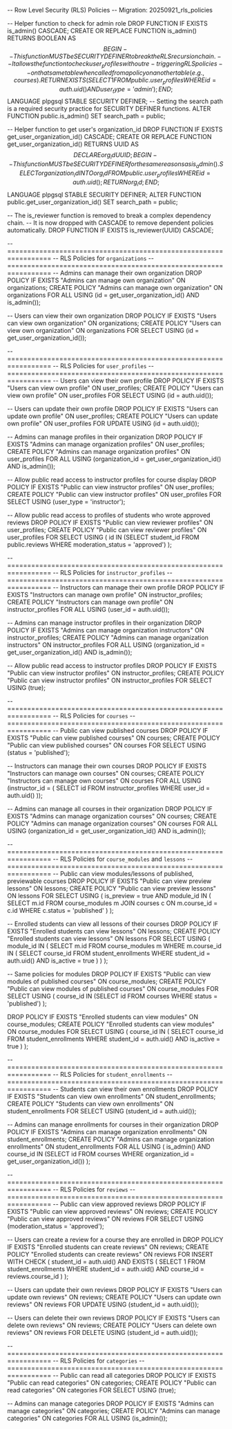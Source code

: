 -- Row Level Security (RLS) Policies
-- Migration: 20250921_rls_policies

-- Helper function to check for admin role
DROP FUNCTION IF EXISTS is_admin() CASCADE;
CREATE OR REPLACE FUNCTION is_admin() RETURNS BOOLEAN AS $$
BEGIN
  -- This function MUST be SECURITY DEFINER to break the RLS recursion chain.
  -- It allows the function to check user_profiles without re-triggering RLS policies
  -- on that same table when called from a policy on another table (e.g., courses).
  RETURN EXISTS (
    SELECT 1 FROM public.user_profiles
    WHERE id = auth.uid() AND user_type = 'admin'
  );
END;
$$ LANGUAGE plpgsql STABLE SECURITY DEFINER;
-- Setting the search path is a required security practice for SECURITY DEFINER functions.
ALTER FUNCTION public.is_admin() SET search_path = public;


-- Helper function to get user's organization_id
DROP FUNCTION IF EXISTS get_user_organization_id() CASCADE;
CREATE OR REPLACE FUNCTION get_user_organization_id() RETURNS UUID AS $$
DECLARE
  org_id UUID;
BEGIN
  -- This function MUST be SECURITY DEFINER for the same reasons as is_admin().
  SELECT organization_id INTO org_id
  FROM public.user_profiles
  WHERE id = auth.uid();
  RETURN org_id;
END;
$$ LANGUAGE plpgsql STABLE SECURITY DEFINER;
ALTER FUNCTION public.get_user_organization_id() SET search_path = public;


-- The is_reviewer function is removed to break a complex dependency chain.
-- It is now dropped with CASCADE to remove dependent policies automatically.
DROP FUNCTION IF EXISTS is_reviewer(UUID) CASCADE;


-- =================================================================
-- RLS Policies for `organizations`
-- =================================================================
-- Admins can manage their own organization
DROP POLICY IF EXISTS "Admins can manage own organization" ON organizations;
CREATE POLICY "Admins can manage own organization" ON organizations
  FOR ALL USING (id = get_user_organization_id() AND is_admin());

-- Users can view their own organization
DROP POLICY IF EXISTS "Users can view own organization" ON organizations;
CREATE POLICY "Users can view own organization" ON organizations
  FOR SELECT USING (id = get_user_organization_id());


-- =================================================================
-- RLS Policies for `user_profiles`
-- =================================================================
-- Users can view their own profile
DROP POLICY IF EXISTS "Users can view own profile" ON user_profiles;
CREATE POLICY "Users can view own profile" ON user_profiles
  FOR SELECT USING (id = auth.uid());

-- Users can update their own profile
DROP POLICY IF EXISTS "Users can update own profile" ON user_profiles;
CREATE POLICY "Users can update own profile" ON user_profiles
  FOR UPDATE USING (id = auth.uid());

-- Admins can manage profiles in their organization
DROP POLICY IF EXISTS "Admins can manage organization profiles" ON user_profiles;
CREATE POLICY "Admins can manage organization profiles" ON user_profiles
  FOR ALL USING (organization_id = get_user_organization_id() AND is_admin());

-- Allow public read access to instructor profiles for course display
DROP POLICY IF EXISTS "Public can view instructor profiles" ON user_profiles;
CREATE POLICY "Public can view instructor profiles" ON user_profiles
  FOR SELECT USING (user_type = 'instructor');

-- Allow public read access to profiles of students who wrote approved reviews
DROP POLICY IF EXISTS "Public can view reviewer profiles" ON user_profiles;
CREATE POLICY "Public can view reviewer profiles" ON user_profiles
  FOR SELECT USING (
    id IN (SELECT student_id FROM public.reviews WHERE moderation_status = 'approved')
  );


-- =================================================================
-- RLS Policies for `instructor_profiles`
-- =================================================================
-- Instructors can manage their own profile
DROP POLICY IF EXISTS "Instructors can manage own profile" ON instructor_profiles;
CREATE POLICY "Instructors can manage own profile" ON instructor_profiles
  FOR ALL USING (user_id = auth.uid());

-- Admins can manage instructor profiles in their organization
DROP POLICY IF EXISTS "Admins can manage organization instructors" ON instructor_profiles;
CREATE POLICY "Admins can manage organization instructors" ON instructor_profiles
  FOR ALL USING (organization_id = get_user_organization_id() AND is_admin());

-- Allow public read access to instructor profiles
DROP POLICY IF EXISTS "Public can view instructor profiles" ON instructor_profiles;
CREATE POLICY "Public can view instructor profiles" ON instructor_profiles
  FOR SELECT USING (true);


-- =================================================================
-- RLS Policies for `courses`
-- =================================================================
-- Public can view published courses
DROP POLICY IF EXISTS "Public can view published courses" ON courses;
CREATE POLICY "Public can view published courses" ON courses
  FOR SELECT USING (status = 'published');

-- Instructors can manage their own courses
DROP POLICY IF EXISTS "Instructors can manage own courses" ON courses;
CREATE POLICY "Instructors can manage own courses" ON courses
  FOR ALL USING (instructor_id = (
    SELECT id FROM instructor_profiles WHERE user_id = auth.uid()
  ));

-- Admins can manage all courses in their organization
DROP POLICY IF EXISTS "Admins can manage organization courses" ON courses;
CREATE POLICY "Admins can manage organization courses" ON courses
  FOR ALL USING (organization_id = get_user_organization_id() AND is_admin());


-- =================================================================
-- RLS Policies for `course_modules` and `lessons`
-- =================================================================
-- Public can view modules/lessons of published, previewable courses
DROP POLICY IF EXISTS "Public can view preview lessons" ON lessons;
CREATE POLICY "Public can view preview lessons" ON lessons
  FOR SELECT USING (
    is_preview = true AND
    module_id IN (
      SELECT m.id FROM course_modules m
      JOIN courses c ON m.course_id = c.id
      WHERE c.status = 'published'
    )
  );

-- Enrolled students can view all lessons of their courses
DROP POLICY IF EXISTS "Enrolled students can view lessons" ON lessons;
CREATE POLICY "Enrolled students can view lessons" ON lessons
  FOR SELECT USING (
    module_id IN (
      SELECT m.id FROM course_modules m
      WHERE m.course_id IN (
        SELECT course_id FROM student_enrollments
        WHERE student_id = auth.uid() AND is_active = true
      )
    )
  );

-- Same policies for modules
DROP POLICY IF EXISTS "Public can view modules of published courses" ON course_modules;
CREATE POLICY "Public can view modules of published courses" ON course_modules
  FOR SELECT USING (
    course_id IN (SELECT id FROM courses WHERE status = 'published')
  );

DROP POLICY IF EXISTS "Enrolled students can view modules" ON course_modules;
CREATE POLICY "Enrolled students can view modules" ON course_modules
  FOR SELECT USING (
    course_id IN (
      SELECT course_id FROM student_enrollments
      WHERE student_id = auth.uid() AND is_active = true
    )
  );


-- =================================================================
-- RLS Policies for `student_enrollments`
-- =================================================================
-- Students can view their own enrollments
DROP POLICY IF EXISTS "Students can view own enrollments" ON student_enrollments;
CREATE POLICY "Students can view own enrollments" ON student_enrollments
  FOR SELECT USING (student_id = auth.uid());

-- Admins can manage enrollments for courses in their organization
DROP POLICY IF EXISTS "Admins can manage organization enrollments" ON student_enrollments;
CREATE POLICY "Admins can manage organization enrollments" ON student_enrollments
  FOR ALL USING (
    is_admin() AND
    course_id IN (SELECT id FROM courses WHERE organization_id = get_user_organization_id())
  );


-- =================================================================
-- RLS Policies for `reviews`
-- =================================================================
-- Public can view approved reviews
DROP POLICY IF EXISTS "Public can view approved reviews" ON reviews;
CREATE POLICY "Public can view approved reviews" ON reviews
  FOR SELECT USING (moderation_status = 'approved');

-- Users can create a review for a course they are enrolled in
DROP POLICY IF EXISTS "Enrolled students can create reviews" ON reviews;
CREATE POLICY "Enrolled students can create reviews" ON reviews
  FOR INSERT WITH CHECK (
    student_id = auth.uid() AND
    EXISTS (
      SELECT 1 FROM student_enrollments
      WHERE student_id = auth.uid() AND course_id = reviews.course_id
    )
  );

-- Users can update their own reviews
DROP POLICY IF EXISTS "Users can update own reviews" ON reviews;
CREATE POLICY "Users can update own reviews" ON reviews
  FOR UPDATE USING (student_id = auth.uid());

-- Users can delete their own reviews
DROP POLICY IF EXISTS "Users can delete own reviews" ON reviews;
CREATE POLICY "Users can delete own reviews" ON reviews
  FOR DELETE USING (student_id = auth.uid());

-- =================================================================
-- RLS Policies for `categories`
-- =================================================================
-- Public can read all categories
DROP POLICY IF EXISTS "Public can read categories" ON categories;
CREATE POLICY "Public can read categories" ON categories
  FOR SELECT USING (true);
  
-- Admins can manage categories
DROP POLICY IF EXISTS "Admins can manage categories" ON categories;
CREATE POLICY "Admins can manage categories" ON categories
  FOR ALL USING (is_admin());